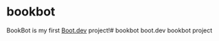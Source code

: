 # bookbot

BookBot is my first [Boot.dev](https://www.boot.dev) project!# bookbot
boot.dev bookbot project
